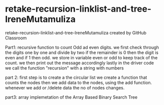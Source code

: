 # retake-recursion-linklist-and-tree-IreneMutamuliza
retake-recursion-linklist-and-tree-IreneMutamuliza created by GitHub Classroom

Part1:
recursive function to count Odd ad even digits.
we first check through the digits one by one and divide by two if the remainder is 0 then the digit is even and if 1 then odd.
we store in variable even or odd to keep track of the count.
we then print out the message accordingly
lastly in the driver code we call the function "recursion" with a string with numbers

part 2:
first step is to create a the circular list
we create a function that counts the nodes
then we add data to the nodes, using the add function.
whenever we add or /delete data the no of nodes changes.

part3:
array implemetation of the Array Based Binary Search Tree
